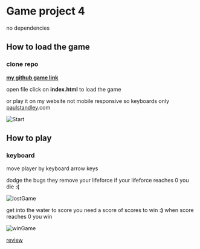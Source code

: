 # Game project 4

no dependencies

## How to load the game

### __clone repo__

[__my github game link__]('https://github.com/paulstandley/Project-Udacity-4')

open file click on __index.html__ to load the game

or play it on my website not mobile responsive so keyboards only [paulstandley](https://paulstandley.000webhostapp.com/index.html).com

![Start]('http://res.cloudinary.com/pieol2/image/upload/v1526402515/gameStart.png')

## How to play

### keyboard

move player by keyboard arrow keys

dodge the bugs they remove your lifeforce if your lifeforce reaches 0 you die __:(__

![lostGame]('http://res.cloudinary.com/pieol2/image/upload/v1526402772/lost.png')

get into the water to score you need a score of scores to win __:)__ when score reaches 0 you win

![winGame]('http://res.cloudinary.com/pieol2/image/upload/v1526402944/win.png')

[review]('https://review.udacity.com/?utm_medium=email&utm_campaign=ret_000_auto_ndxxx_submission-reviewed&utm_source=blueshift&utm_content=reviewsapp-submission-reviewed&bsft_clkid=477fe398-c7f2-4a90-9634-869ba47830f6&bsft_uid=ed91580d-4503-417b-b860-9958e533e56f&bsft_mid=310a927c-6537-4918-b733-5c55e42a3eab&bsft_eid=6f154690-7543-4582-9be7-e397af208dbd&bsft_txnid=8dfec79e-7fd3-422e-8c19-8ca56eced059#!/reviews/1227004')